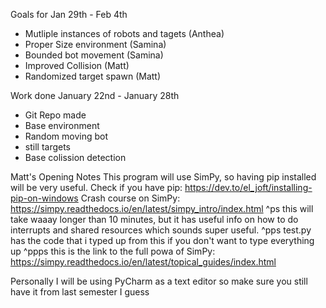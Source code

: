 Goals for Jan 29th - Feb 4th
- Mutliple instances of robots and tagets (Anthea)
- Proper Size environment (Samina)
- Bounded bot movement (Samina)
- Improved Collision (Matt)
- Randomized target spawn (Matt)

Work done
January 22nd - January 28th
- Git Repo made
- Base environment
- Random moving bot
- still targets
- Base colission detection

Matt's Opening Notes
This program will use SimPy, so having pip installed will be very useful.
Check if you have pip: https://dev.to/el_joft/installing-pip-on-windows
Crash course on SimPy: https://simpy.readthedocs.io/en/latest/simpy_intro/index.html
  ^ps this will take waaay longer than 10 minutes, but it has useful info on how to do interrupts and shared resources
      which sounds super useful.
  ^pps test.py has the code that i typed up from this if you don't want to type everything up
  ^ppps this is the link to the full powa of SimPy: https://simpy.readthedocs.io/en/latest/topical_guides/index.html

Personally I will be using PyCharm as a text editor so make sure you still have it from last semester I guess

